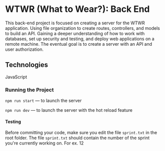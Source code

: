 # WTWR (What to Wear?): Back End

This back-end project is focused on creating a server for the WTWR application. Using file organization to create routes, controllers, and models to build an API. Gaining a deeper understanding of how to work with databases, set up security and testing, and deploy web applications on a remote machine. The eventual goal is to create a server with an API and user authorization.

## Technologies

JavaScript

### Running the Project

`npm run start` — to launch the server

`npm run dev` — to launch the server with the hot reload feature

#### Testing

Before committing your code, make sure you edit the file `sprint.txt` in the root folder. The file `sprint.txt` should contain the number of the sprint you're currently working on. For ex. 12

